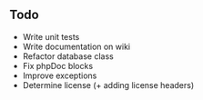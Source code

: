 Todo
----

- Write unit tests
- Write documentation on wiki
- Refactor database class
- Fix phpDoc blocks
- Improve exceptions
- Determine license (+ adding license headers)
